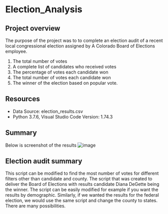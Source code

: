 # Election_Analysis
## Project overview
The purpose of the project was to to complete an election audit of a recent local congressional election assigned by A Colorado Board of Elections employee.
 1. The total number of votes
 2. A complete list of candidates who received votes
 3. The percentage of votes each candidate won
 4. The total number of votes each candidate won
 5. The winner of the election based on popular vote.

## Resources
- Data Source: election_results.csv
-  Python 3.7.6, Visual Studio Code Version: 1.74.3 

## Summary 
Below is screenshot of the results
![image](https://user-images.githubusercontent.com/120526544/212503798-48ceb675-1eb2-4a9d-9205-e8715225633d.png)

## Election audit summary
This script can be modified to find the most number of votes for different filters other than candidate and county.
The script that was created to deliver the Board of Elections  with results candidate Diana DeGette being the winner. The script can be easily modified for example if you want the results by demographic. Similarly, if we wanted the results for the federal election, we would use the same script and change the county to states.
There are many possibilities.

